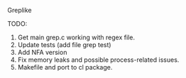 Greplike

TODO:
1. Get main grep.c working with regex file.
2. Update tests (add file grep test)
3. Add NFA version
4. Fix memory leaks and possible process-related issues.
5. Makefile and port to cl package.
